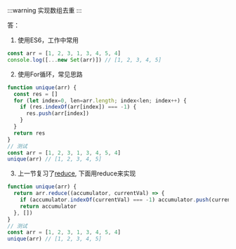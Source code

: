 :::warning
实现数组去重
:::

答：
1. 使用ES6，工作中常用
```js
const arr = [1, 2, 3, 1, 3, 4, 5, 4]
console.log([...new Set(arr)]) // [1, 2, 3, 4, 5]
```
2. 使用For循环，常见思路
```js
function unique(arr) {
  const res = []
  for (let index=0, len=arr.length; index<len; index++) {
    if (res.indexOf(arr[index]) === -1) {
      res.push(arr[index])
    }
  }
  return res
}
// 测试
const arr = [1, 2, 3, 1, 3, 4, 5, 4]
unique(arr) // [1, 2, 3, 4, 5]
```
3. 上一节复习了[reduce](./flat.md), 下面用reduce来实现
```js
function unique(arr) {
  return arr.reduce((accumulator, currentVal) => {
    if (accumulator.indexOf(currentVal) === -1) accumulator.push(currentVal)
    return accumulator
  }, [])
}
// 测试
const arr = [1, 2, 3, 1, 3, 4, 5, 4]
unique(arr) // [1, 2, 3, 4, 5]
```